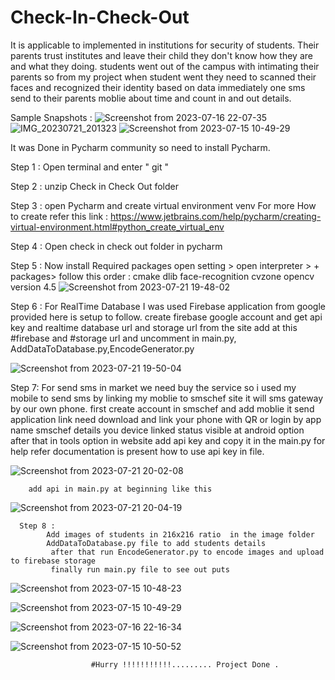 # Check-In-Check-Out

  It is applicable to implemented in institutions for security of students. Their parents trust institutes and leave their child they don't know how they are and what they doing. students went out of the campus with intimating their parents so from my project when student went they need to scanned their faces and recognized their identity based on data immediately one sms send to their parents moblie about time and count in and out details. 

Sample Snapshots :
  ![Screenshot from 2023-07-16 22-07-35](https://github.com/Pavan19kumar19/Check-In-Check-Out/assets/64640403/e82e5229-f826-43bf-97c6-914230f093b4)
  ![IMG_20230721_201323](https://github.com/Pavan19kumar19/Check-In-Check-Out/assets/64640403/eb955eb4-d351-4051-9cc5-7a81b6478b9c)
![Screenshot from 2023-07-15 10-49-29](https://github.com/Pavan19kumar19/Check-In-Check-Out/assets/64640403/810dc0b2-7227-4c08-b419-4383a290f54a)


It was Done in Pycharm community so need to  install Pycharm.

Step 1 : Open terminal and enter " git   "

Step 2 : unzip Check in Check Out folder

Step 3 : open Pycharm and create virtual environment venv 
      For more How to create refer this link : https://www.jetbrains.com/help/pycharm/creating-virtual-environment.html#python_create_virtual_env

Step 4 : Open check in check out folder in pycharm 

Step 5 : Now install Required packages 
        open setting > open interpreter > + packages>
            follow this order : cmake
                                dlib
                                face-recognition
                                cvzone
                                opencv version 4.5
       ![Screenshot from 2023-07-21 19-48-02](https://github.com/Pavan19kumar19/Check-In-Check-Out/assets/64640403/a8ab0219-fe6f-484b-b10f-8b4a847d6297)
            
Step 6 : 
        For RealTime Database I was used Firebase application from google provided here is setup to follow.
        create firebase google account and get api key and realtime database url and storage url from the site
        add  at this #firebase and #storage url and uncomment in main.py, AddDataToDatabase.py,EncodeGenerator.py 
        
  ![Screenshot from 2023-07-21 19-50-04](https://github.com/Pavan19kumar19/Check-In-Check-Out/assets/64640403/e1c86e83-64e8-451b-b156-e26bb09dadd1)

Step 7:
      For send sms in market we need buy the service so i used my mobile to send sms by linking my moblie to smschef site it will sms gateway by our own phone.
      first create account in smschef and add moblie  it send application link need download and link your phone with QR or login by app name smschef details you device linked status visible at android option 
      after that in tools option in website add api key and copy it in the main.py for help refer documentation is present how to use api key in file.
      
  ![Screenshot from 2023-07-21 20-02-08](https://github.com/Pavan19kumar19/Check-In-Check-Out/assets/64640403/2d055155-685e-46c0-995b-dacad829bdb8)

        add api in main.py at beginning like this

  ![Screenshot from 2023-07-21 20-04-19](https://github.com/Pavan19kumar19/Check-In-Check-Out/assets/64640403/644eb717-04a2-4c5b-a04b-6ac5558a69f5)

      Step 8 : 
            Add images of students in 216x216 ratio  in the image folder 
            AddDataToDatabase.py file to add students details
             after that run EncodeGenerator.py to encode images and upload to firebase storage
             finally run main.py file to see out puts 

   ![Screenshot from 2023-07-15 10-48-23](https://github.com/Pavan19kumar19/Check-In-Check-Out/assets/64640403/accb7adc-5163-46ec-ab52-83778031c4ce)

  ![Screenshot from 2023-07-15 10-49-29](https://github.com/Pavan19kumar19/Check-In-Check-Out/assets/64640403/f04c442d-ef8d-4838-8f54-db475cd944cd)
      
![Screenshot from 2023-07-16 22-16-34](https://github.com/Pavan19kumar19/Check-In-Check-Out/assets/64640403/e2fb2e34-a2e5-4ca8-9f9b-a209baa61a88)

![Screenshot from 2023-07-15 10-50-52](https://github.com/Pavan19kumar19/Check-In-Check-Out/assets/64640403/0c2d7e34-9aee-454e-9182-fa16c0d25c2d)


                      #Hurry !!!!!!!!!!!......... Project Done .

